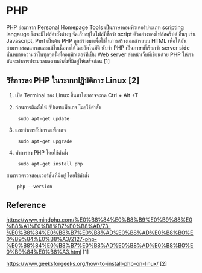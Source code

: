 # PHP

PHP ย่อมาจาก Personal Homepage Tools เป็นภาษาคอมพิวเตอร์ประเภท scripting langauge ซึ่งจะมีไฟล์คำสั่งต่างๆ จัดเก็บอยู่ในไฟล์ที่ชื่อว่า script ตัวอย่างของไฟล์สคริปต์ อื่นๆ เช่น Javascript, Perl เป็นต้น PHP ถูกสร้างมาเพื่อใช้ในการสร้างเอกสารแบบ HTML เพื่อให้มันสามารถสอดแทรกและแก้ไขเนื้อหาได้โดยอัตโนมัติ นับว่า PHP เป็นภาษาที่เรียกว่า server side นั่นหมายความว่าในทุกๆครั้งที่คอมพิวเตอร์ทีเป็น Web server ส่งหน้าเว็บที่เขียนด้วย PHP ให้เรา มันจะทำการประมวลผลตามคำสั่งที่มีอยู่ให้เสร็จก่อน [1]

## วิธีการลง PHP ในระบบปฏิบัติการ Linux [2]

1. เปิด Terminal ของ Linux ขึ้นมาโดยอาจจะกด Ctrl + Alt +T

2. ก่อนการติดตั้งให้ อัปเดทแพ็กเกจ โดยใช้คำสั่ง
        
        sudo apt-get update

3. และทำการอัปเกรดแพ็กเกจ

        sudo apt-get upgrade

4. ทำการลง PHP โดยใช้คำสั่ง

        sudo apt-get install php

สามารถตรวจสอบเวอร์ชั่นที่มีอยู่ โดยใช้คำสั่ง 

        php --version


## Reference

https://www.mindphp.com/%E0%B8%84%E0%B8%B9%E0%B9%88%E0%B8%A1%E0%B8%B7%E0%B8%AD/73-%E0%B8%84%E0%B8%B7%E0%B8%AD%E0%B8%AD%E0%B8%B0%E0%B9%84%E0%B8%A3/2127-php-%E0%B8%84%E0%B8%B7%E0%B8%AD%E0%B8%AD%E0%B8%B0%E0%B9%84%E0%B8%A3.html [1]

https://www.geeksforgeeks.org/how-to-install-php-on-linux/ [2]







